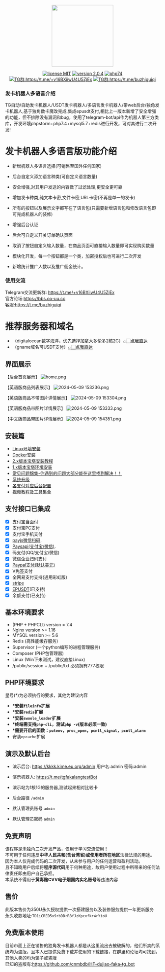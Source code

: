 <p align="center"><img src="https://s2.loli.net/2024/05/09/zFKnq6LASRh3boa.png" width="200"></p>

<p align="center">
<a href="https://opensource.org/licenses/MIT"><img src="https://img.shields.io/badge/license-MIT-blue" alt="license MIT"></a>
<a href="https://github.com/assimon/dujiaoka/releases/tag/2.0.6.01"><img src="https://img.shields.io/badge/version-2.0.6.01-red" alt="version 2.0.4"></a>
<a href="https://www.php.net/releases/7_4_0.php"><img src="https://img.shields.io/badge/PHP-7.4-lightgrey" alt="php74"></a>
<a href="https://t.me/+v16BXiiwU4U5ZjEx"><img src="https://img.shields.io/badge/TG群-OU社区-green" alt="TG群:https://t.me/+v16BXiiwU4U5ZjEx"></a>
<a href="https://t.me/buzhiguiqi"><img src="https://img.shields.io/badge/TG客服-buzhiguiqi-green" alt="TG群:https://t.me/buzhiguiqi"></a>
</p>

### 发卡机器人多语言介绍

TG自动/自助发卡机器人/USDT发卡机器人/多语言发卡机器人/带web后台/独角发卡机器人,基于独角数卡魔改完成,集成epusdt支付,相比上一版本新增了安全增强的功能，但不排除没有漏洞和bug，使用了telegram-bot/api作为机器人第三方类库，开发环境phpstorm+php7.4+mysql5.7+redis进行开发，可对其进行二次开发!

# 发卡机器人多语言版功能介绍

* 新增机器人多语言选择(可销售至国外任何国家)

* 后台自定义添加语言种类(可自定义语言数量)

* 安全增强,对其用户发送的内容做了过滤处理,更安全更可靠

* 增加发卡种类,纯文本卡密,文件卡密,URL卡密(不再是单一的发卡)

* 所有的按钮以及展示文字都写在了语言包(只需要新增语言包和修改语言包即可完成机器人的装修)

* 增强后台认证

* 后台可自定义开关订单确认页面

* 取消了按钮自定义输入数量，在商品页面可直接输入数量即可实现购买数量

* 模块化开发，每一个按钮都是一个类，加密授权后也可进行二次开发

* 新增统计推广人数以及推广佣金统计。

### 使用交流

Telegram交流更新群: https://t.me/+v16BXiiwU4U5ZjEx    
官方论坛:https://bbs.oo-uu.cc    
客服:https://t.me/buzhiguiqi

# 推荐服务器和域名
- （digitalocean数字海洋，优先选择加拿大多伦多2核2G）[👉🏻点我直达](https://cloud.digitalocean.com/)
- （gname域名可USDT支付）[👉🏻点我直达](https://www.gname.com/)

## 界面展示
【后台首页展示】
![home.png](https://s2.loli.net/2024/05/09/Fhcg58NedD3aj7t.png)

【英语版商品列表展示】
![ 2024-05-09 153236.png](https://s2.loli.net/2024/05/09/Sh948BXPLM1VIuR.png)

【英语版商品不带图片详情展示】
![ 2024-05-09 153304.png](https://s2.loli.net/2024/05/09/gQSGCua58ZiyLAF.png)

【英语版商品带图片详情展示】
![ 2024-05-09 153333.png](https://s2.loli.net/2024/05/09/gZVpBfAKwDsxUzF.png)

【中文版商品带图片详情展示】
![ 2024-05-09 154351.png](https://s2.loli.net/2024/05/09/LUlGg9DxBd2e3Ac.png)

## 安装篇
- [Linux环境安装](https://github.com/assimon/dujiaoka/wiki/linux_install)
- [Docker安装](https://github.com/assimon/dujiaoka/wiki/docker_install)
- [2.x版本宝塔安装教程](https://github.com/assimon/dujiaoka/wiki/2.x_bt_install)
- [1.x版本宝塔环境安装](https://github.com/assimon/dujiaoka/wiki/1.x_bt_install)
- [常见问题锦集-你遇到的问题大部分能在这里找到解决！！](https://github.com/assimon/dujiaoka/wiki/problems)
- [系统升级](https://github.com/assimon/dujiaoka/wiki/update)
- [各支付对应后台配置](https://github.com/assimon/dujiaoka/wiki/problems#各支付对应配置)
- [视频教程及工具集合](https://pan.dujiaoka.com)

## 支付接口已集成
- [x] 支付宝当面付
- [x] 支付宝PC支付
- [x] 支付宝手机支付
- [x] [payjs微信扫码](http://payjs.cn).
- [x] [Paysapi(支付宝/微信)](https://www.paysapi.com/).
- [x] 码支付(QQ/支付宝/微信)
- [x] 微信企业扫码支付
- [x] [Paypal支付(默认美元)](https://www.paypal.com)
- [x] V免签支付
- [x] 全网易支付支持(通用彩虹版)
- [x] [stripe](https://stripe.com/)
- [x] [EPUSDT](https://github.com/assimon/epusdt)(已支持)
- [x] 余额支付(已支持)

## 基本环境要求

- (PHP + PHPCLI) version = 7.4
- Nginx version >= 1.16
- MYSQL version >= 5.6
- Redis (高性能缓存服务)
- Supervisor (一个python编写的进程管理服务)
- Composer (PHP包管理器)
- Linux (Win下未测试，建议直接Linux)
- /public/session + /public/txt 必须拥有777权限

## PHP环境要求

星号(*)为必须执行的要求，其他为建议内容

- **\*安装`fileinfo`扩展**
- **\*安装`redis`扩展**
- **\*安装`swoole_loader`扩展**
- **\*终端需支持`php-cli`，测试`php -v`(版本必须一致)**
- **\*需要开启的函数：`putenv`，`proc_open`，`pcntl_signal`，`pcntl_alarm`**
- 安装`opcache`扩展

## 演示及默认后台

- 演示后台: https://kkkk.kime.eu.org/admin    用户名:admin  密码:admin
- 演示机器人: https://t.me/tgfakalangtestBot
- 演示站为1核1G的服务器,测试起来相对比较卡

- 后台路径 `/admin`
- 默认管理员账号 `admin`
- 默认管理员密码 `admin`

## 免责声明

该程序是未独角二次开发产品，仅用于学习交流使用！       
不可用于任何违反**中华人民共和(含台湾省)**或**使用者所在地区**法律法规的用途。      
因为本人仅完成代码的二次开发，从未参与用户的任何运营和盈利活动。    
且不知晓用户后续将**程序源代码**用于何种用途，故用户使用过程中所带来的任何法律责任即由用户自己承担。   
本系统不得用于**黄毒赌CVV电子烟国内实名账号**等违法内容

## 售价
此版本售价为350U永久授权提供一次搭建服务以及装修服务提供一年更新服务    
永久收款地址:`TD1iCRED5x9rbDDrR8fJzKpcxfkr4rYioU`

## 免费版本使用
目前市面上正在销售的独角发卡机器人都是从这里流出去被破解的，他们所卖的系统均为盗版，且本人已提供免费下载并使用的下载链接，在群里和论坛均可找到，其他人卖的均为骗子或盗版<br/>已知的盗版有:https://github.com/cnmbdb/HF-dujiao-faka-tg_bot